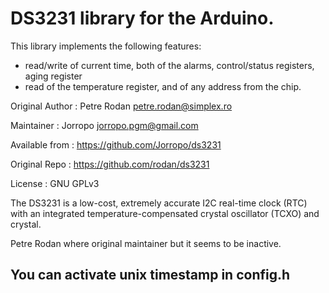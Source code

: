 # DS3231 library for the Arduino.

This library implements the following features:

* read/write of current time, both of the alarms,   control/status registers, aging register
* read of the temperature register, and of any address from the chip.

Original Author : Petre Rodan <petre.rodan@simplex.ro>

Maintainer :      Jorropo <jorropo.pgm@gmail.com>

Available from :  https://github.com/Jorropo/ds3231

Original Repo :   https://github.com/rodan/ds3231

License :         GNU GPLv3

The DS3231 is a low-cost, extremely accurate I2C real-time clock
(RTC) with an integrated temperature-compensated crystal oscillator
(TCXO) and crystal.

Petre Rodan where original maintainer but it seems to be inactive.

## You can activate unix timestamp in config.h
